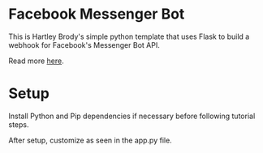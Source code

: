 # Facebook Messenger Bot
This is Hartley Brody's simple python template that uses Flask to build a webhook for Facebook's Messenger Bot API.

Read more [here](https://blog.hartleybrody.com/fb-messenger-bot/).

# Setup

Install Python and Pip dependencies if necessary before following tutorial steps.

After setup, customize as seen in the app.py file. 
